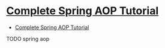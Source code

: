 # [Complete Spring AOP Tutorial](https://jstobigdata.com/spring/complete-spring-aop-tutorial/)

- [Complete Spring AOP Tutorial](#complete-spring-aop-tutorial)











TODO spring aop